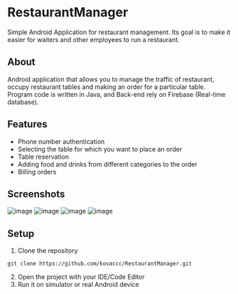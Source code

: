 # RestaurantManager
Simple Android  Application for restaurant management. Its goal is to make it easier for waiters and other employees to run a restaurant.

## About
Android application that allows you to manage the traffic of restaurant, occupy restaurant tables and making an order for a particular table. Program code is written in Java, and Back-end rely on Firebase (Real-time database).   


## Features
 - Phone number authentication
 - Selecting the table for which you want to place an order
 - Table reservation
 - Adding food and drinks from different categories to the order
 - Billing orders

## Screenshots
![image](https://user-images.githubusercontent.com/75457058/109429736-a95c0900-79fd-11eb-9d42-03aa94ec78e1.png)
![image](https://user-images.githubusercontent.com/75457058/109429738-aeb95380-79fd-11eb-99e4-f0a7a6b28b0e.png)
![image](https://user-images.githubusercontent.com/75457058/109429743-b7118e80-79fd-11eb-8f32-a0233684e9f1.png)
![image](https://user-images.githubusercontent.com/75457058/109429748-bd076f80-79fd-11eb-8706-57bfcfbedc22.png)


## Setup
1. Clone the repository
```
git clone https://github.com/kovaccc/RestaurantManager.git
```
2. Open the project with your IDE/Code Editor
3. Run it on simulator or real Android device 

